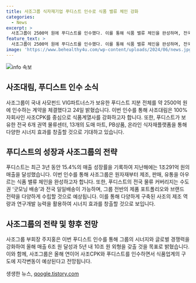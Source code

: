 ```yaml
---
title: 사조그룹 식자재기업 푸디스트 인수로 식품 밸류 체인 강화
categories:
  - News
excerpt: >
  사조그룹이 2500억 원에 푸디스트를 인수했다. 이를 통해 식품 밸류 체인을 완성하며, 전국 물류 커버리지를 통해 시너지 효과를 기대하고 있으며, 사조의 제조 역량과 연구개발 능력을 통해 시너지 효과를 낼 것으로 보인다. 사조그룹 부회장은 지난 연 인수를 통해 그룹의 시너지와 경쟁력을 강화해 올해 매출 6조 원 달성과 5년 내 10조 원 외형을 갖출 것이라 전했다.
feature_text: >
  사조그룹이 2500억 원에 푸디스트를 인수했다. 이를 통해 식품 밸류 체인을 완성하며, 전국 물류 커버리지를 통해 시너지 효과를 기대하고 있으며, 사조의 제조 역량과 연구개발 능력을 통해 시너지 효과를 낼 것으로 보인다. 사조그룹 부회장은 지난 연 인수를 통해 그룹의 시너지와 경쟁력을 강화해 올해 매출 6조 원 달성과 5년 내 10조 원 외형을 갖출 것이라 전했다.
image: 'https://www.behealthy4u.com/wp-content/uploads/2024/06/news.jpg'
---
```


<p><img src="https://www.behealthy4u.com/wp-content/uploads/2024/06/news.jpg" alt="info 속보" /></p>

<h2 data-ke-size="size26">사조대림, 푸디스트 인수 소식</h2>

<p data-ke-size="size16">사조그룹이 국내 사모펀드 VIG파트너스가 보유한 푸디스트 지분 전체를 약 2500억 원에 인수하는 계약을 체결했다고 24일 밝혔습니다. 이번 인수를 통해 사조대림은 100% 자회사인 사조CPK를 중심으로 식품계열사를 강화하고자 합니다. 또한, 푸디스트가 보유한 전국 6개 권역 물류센터, 13개의 도매 마트, PB상품, 온라인 식자재플랫폼을 통해 다양한 시너지 효과를 창출할 것으로 기대하고 있습니다.</p>

<h2 data-ke-size="size26">푸디스트의 성장과 사조그룹의 전략</h2>

<p data-ke-size="size16">푸디스트는 최근 3년 동안 15.4%의 매출 성장률을 기록하여 지난해에는 1조291억 원의 매출을 달성했습니다. 이번 인수를 통해 사조그룹은 원자재부터 제조, 판매, 유통을 아우르는 식품 밸류 체인을 완성하고자 합니다. 또한, 푸디스트의 전국 물류 커버리지는 수도권 ‘굿모닝 배송’과 전국 일일배송이 가능하며, 그룹 전반의 제품 포트폴리오와 브랜드 전략을 다양하게 수립할 것으로 예상됩니다. 이를 통해 다양하게 구축된 사조의 제조 역량과 연구개발 능력을 활용하여 시너지 효과를 창출할 것으로 보입니다.</p>

<h2 data-ke-size="size26">사조그룹의 전략 및 향후 전망</h2>

<p data-ke-size="size16">사조그룹 부회장 주지홍은 이번 푸디스트 인수를 통해 그룹의 시너지와 글로벌 경쟁력을 강화하여 올해 매출 6조 원 달성과 5년 내 10조 원 외형을 갖출 것을 목표로 밝혔습니다. 이와 함께, 사조그룹은 올해 연이어 사조CPK와 푸디스트를 인수하면서 식품업계의 구도에 지각변동이 예상된다고 전망됩니다.</p>
생생한 뉴스, <a href="https://qoogle.tistory.com" rel="dofollow">qoogle.tistory.com</a>


